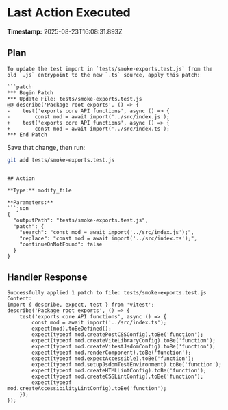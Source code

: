 # Last Action Executed

**Timestamp:** 2025-08-23T16:08:31.893Z

## Plan

```
To update the test import in `tests/smoke-exports.test.js` from the old `.js` entrypoint to the new `.ts` source, apply this patch:

```patch
*** Begin Patch
*** Update File: tests/smoke-exports.test.js
@@ describe('Package root exports', () => {
-    test('exports core API functions', async () => {
-        const mod = await import('../src/index.js');
+    test('exports core API functions', async () => {
+        const mod = await import('../src/index.ts');
*** End Patch
```

Save that change, then run:

```bash
git add tests/smoke-exports.test.js
```
```

## Action

**Type:** modify_file

**Parameters:**
```json
{
  "outputPath": "tests/smoke-exports.test.js",
  "patch": {
    "search": "const mod = await import('../src/index.js');",
    "replace": "const mod = await import('../src/index.ts');",
    "continueOnNotFound": false
  }
}
```

## Handler Response

```
Successfully applied 1 patch to file: tests/smoke-exports.test.js
Content:
import { describe, expect, test } from 'vitest';
describe('Package root exports', () => {
    test('exports core API functions', async () => {
        const mod = await import('../src/index.ts');
        expect(mod).toBeDefined();
        expect(typeof mod.createPostCSSConfig).toBe('function');
        expect(typeof mod.createViteLibraryConfig).toBe('function');
        expect(typeof mod.createVitestJsdomConfig).toBe('function');
        expect(typeof mod.renderComponent).toBe('function');
        expect(typeof mod.expectAccessible).toBe('function');
        expect(typeof mod.setupJsdomTestEnvironment).toBe('function');
        expect(typeof mod.createHTMLLintConfig).toBe('function');
        expect(typeof mod.createCSSLintConfig).toBe('function');
        expect(typeof mod.createAccessibilityLintConfig).toBe('function');
    });
});

```
